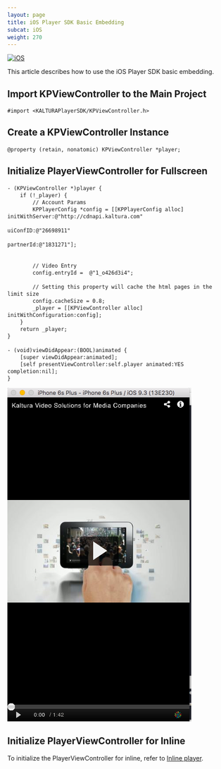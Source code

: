```yaml
---
layout: page
title: iOS Player SDK Basic Embedding  
subcat: iOS
weight: 270
---
```

[![iOS](https://img.shields.io/badge/iOS-Supported-green.svg)](https://github.com/kaltura/player-sdk-native-ios) 

This article describes how to use the iOS Player SDK basic embedding.

## Import KPViewController to the Main Project

```
#import <KALTURAPlayerSDK/KPViewController.h>
```

## Create a KPViewController Instance

```
@property (retain, nonatomic) KPViewController *player;
```

## Initialize PlayerViewController for Fullscreen

``` objc 
- (KPViewController *)player {
    if (!_player) {
        // Account Params
        KPPlayerConfig *config = [[KPPlayerConfig alloc] initWithServer:@"http://cdnapi.kaltura.com"
                                                         uiConfID:@"26698911"
                                                         partnerId:@"1831271"];
        
        
        // Video Entry
        config.entryId =  @"1_o426d3i4";
        
        // Setting this property will cache the html pages in the limit size
        config.cacheSize = 0.8;
        _player = [[KPViewController alloc] initWithConfiguration:config];
    }
    return _player;
}

- (void)viewDidAppear:(BOOL)animated {
    [super viewDidAppear:animated];
    [self presentViewController:self.player animated:YES completion:nil];
}
```
![iOS-fullscreen](./images/iOS-fullscreen-embed.png)


## Initialize PlayerViewController for Inline
To initialize the PlayerViewController for inline, refer to [Inline player](https://github.com/kaltura/DeveloperPortalDocs/blob/master/documentation/05_Mobile-Video-Player-SDKs/Fullscreen-inline-iOS.md).

